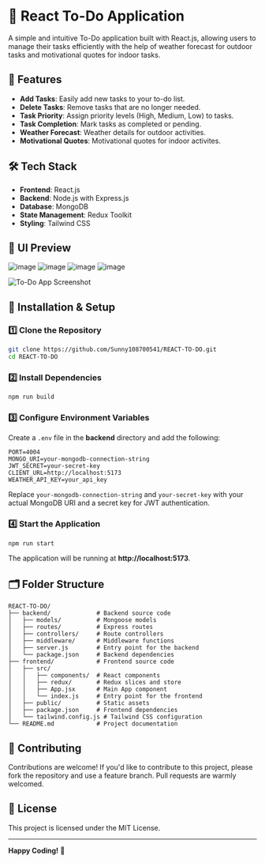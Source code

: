 
# 📝 React To-Do Application

A simple and intuitive To-Do application built with React.js, allowing users to manage their tasks efficiently with the help of weather forecast for outdoor tasks and motivational quotes for indoor tasks.

## 🚀 Features

- **Add Tasks**: Easily add new tasks to your to-do list.
- **Delete Tasks**: Remove tasks that are no longer needed.
- **Task Priority**: Assign priority levels (High, Medium, Low) to tasks.
- **Task Completion**: Mark tasks as completed or pending.
- **Weather Forecast**: Weather details for outdoor activities.
- **Motivational Quotes**: Motivational quotes for indoor activites.

## 🛠️ Tech Stack

- **Frontend**: React.js
- **Backend**: Node.js with Express.js
- **Database**: MongoDB
- **State Management**: Redux Toolkit
- **Styling**: Tailwind CSS

## 🎨 UI Preview
![image](https://github.com/user-attachments/assets/bafc97a4-f498-4ec5-9cd0-d87dc479b287)
![image](https://github.com/user-attachments/assets/09578a42-b15d-4acf-ba8b-fb2f22166055)
![image](https://github.com/user-attachments/assets/06d2c25d-231a-45dc-9832-f41dc6b33b64)
![image](https://github.com/user-attachments/assets/9a100c9b-f605-492e-ac46-a6c1c5e4f6d7)




![To-Do App Screenshot](./screenshot.png)

## 🔧 Installation & Setup

### 1️⃣ Clone the Repository

```sh
git clone https://github.com/Sunny108700541/REACT-TO-DO.git
cd REACT-TO-DO
```

### 2️⃣ Install Dependencies

```sh
npm run build
```

### 3️⃣ Configure Environment Variables

Create a `.env` file in the **backend** directory and add the following:

```env
PORT=4004
MONGO_URI=your-mongodb-connection-string
JWT_SECRET=your-secret-key
CLIENT_URL=http://localhost:5173
WEATHER_API_KEY=your_api_key
```

Replace `your-mongodb-connection-string` and `your-secret-key` with your actual MongoDB URI and a secret key for JWT authentication.

### 4️⃣ Start the Application

```sh
npm run start
```
The application will be running at **http://localhost:5173**.

## 🗂️ Folder Structure

```
REACT-TO-DO/
├── backend/             # Backend source code
│   ├── models/          # Mongoose models
│   ├── routes/          # Express routes
│   ├── controllers/     # Route controllers
│   ├── middleware/      # Middleware functions
│   ├── server.js        # Entry point for the backend
│   └── package.json     # Backend dependencies
├── frontend/            # Frontend source code
│   ├── src/
│   │   ├── components/  # React components
│   │   ├── redux/       # Redux slices and store
│   │   ├── App.jsx      # Main App component
│   │   └── index.js     # Entry point for the frontend
│   ├── public/          # Static assets
│   ├── package.json     # Frontend dependencies
│   └── tailwind.config.js # Tailwind CSS configuration
└── README.md            # Project documentation
```

## 🤝 Contributing

Contributions are welcome! If you'd like to contribute to this project, please fork the repository and use a feature branch. Pull requests are warmly welcomed.

## 📜 License

This project is licensed under the MIT License.

---

**Happy Coding!** 🎉

